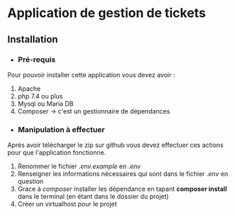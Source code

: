 # Application de gestion de tickets

## Installation

- ### Pré-requis
Pour pouvoir installer cette application vous devez avoir : 
1. Apache
2. php 7.4 ou plus
3. Mysql ou Maria DB
4. Composer -> c'est un gestionnaire de dépendances

- ### Manipulation à effectuer
Après avoir télécharger le zip sur github vous devez effectuer ces actions pour que l'application fonctionne.
1. Renommer le fichier *.env.example* en *.env*
2. Renseigner les informations nécessaires qui sont dans le fichier *.env* en question
3. Grace à *composer* installer les dépendance en tapant __composer install__ dans le terminal (en étant dans le dossier du projet)
4. Créer un virtualhost pour le projet
